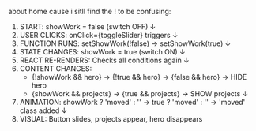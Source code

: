 about home cause i sitll find the ! to be confusing: 
1. START: showWork = false (switch OFF)
   ↓
2. USER CLICKS: onClick={toggleSlider} triggers
   ↓  
3. FUNCTION RUNS: setShowWork(!false) → setShowWork(true)
   ↓
4. STATE CHANGES: showWork = true (switch ON)
   ↓
5. REACT RE-RENDERS: Checks all conditions again
   ↓
6. CONTENT CHANGES: 
   - {!showWork && hero} → {!true && hero} → {false && hero} → HIDE hero
   - {showWork && projects} → {true && projects} → SHOW projects
   ↓
7. ANIMATION: showWork ? 'moved' : '' → true ? 'moved' : '' → 'moved' class added
   ↓
8. VISUAL: Button slides, projects appear, hero disappears